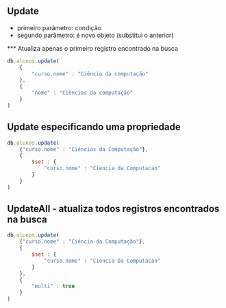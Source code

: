 ## Update

- primeiro parâmetro: condição
- segundo parâmetro: é novo objeto (substitui o anterior)

*** Atualiza apenas o primeiro registro encontrado na busca

```javascript
db.alunos.update(
    {
        "curso.nome" : "Ciência da computação"
    },
    {
        "nome" : "Ciências da computação"
    }
)
```

## Update especificando uma propriedade

```javascript
db.alunos.update(
    {"curso.nome" : "Ciências da Computação"},
    {
        $set : {
            "curso.nome" : "Ciencia da Computacao"
        }
    }
)
```

## UpdateAll - atualiza todos registros encontrados na busca

```javascript
db.alunos.update(
    {"curso.nome" : "Ciência da Computação"},
    {
        $set : {
            "curso.nome" : "Ciencia Da Computacao"
        }
    },
    {
        "multi" : true
    }
)
```